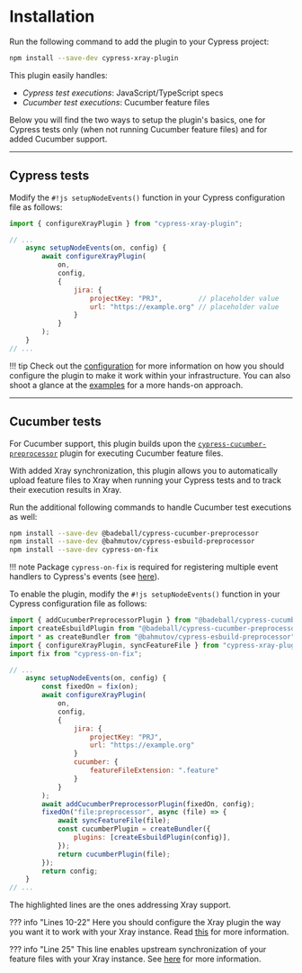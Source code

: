 # Installation

Run the following command to add the plugin to your Cypress project:

```sh
npm install --save-dev cypress-xray-plugin
```

This plugin easily handles:

- _Cypress test executions_: JavaScript/TypeScript specs
- _Cucumber test executions_: Cucumber feature files

Below you will find the two ways to setup the plugin's basics, one for Cypress tests only (when not running Cucumber feature files) and for added Cucumber support.

<hr/>

## Cypress tests

Modify the `#!js setupNodeEvents()` function in your Cypress configuration file as follows:

```js
import { configureXrayPlugin } from "cypress-xray-plugin";

// ...
    async setupNodeEvents(on, config) {
        await configureXrayPlugin(
            on,
            config,
            {
                jira: {
                    projectKey: "PRJ",         // placeholder value
                    url: "https://example.org" // placeholder value
                }
            }
        );
    }
// ...
```

!!! tip
    Check out the [configuration](../configuration/introduction.md) for more information on how you should configure the plugin to make it work within your infrastructure.
    You can also shoot a glance at the [examples](../guides/uploadTestResults.md#how-it-works) for a more hands-on approach.

<hr/>

## Cucumber tests

For Cucumber support, this plugin builds upon the [`cypress-cucumber-preprocessor`](https://github.com/badeball/cypress-cucumber-preprocessor) plugin for executing Cucumber feature files.

With added Xray synchronization, this plugin allows you to automatically upload feature files to Xray when running your Cypress tests and to track their execution results in Xray.

Run the additional following commands to handle Cucumber test executions as well:

```sh
npm install --save-dev @badeball/cypress-cucumber-preprocessor
npm install --save-dev @bahmutov/cypress-esbuild-preprocessor
npm install --save-dev cypress-on-fix
```

!!! note
    Package `cypress-on-fix` is required for registering multiple event handlers to Cypress's events (see [here](https://github.com/badeball/cypress-cucumber-preprocessor/blob/master/docs/event-handlers.md)).

To enable the plugin, modify the `#!js setupNodeEvents()` function in your Cypress configuration file as follows:

```js hl_lines="10-22 25"
import { addCucumberPreprocessorPlugin } from "@badeball/cypress-cucumber-preprocessor";
import createEsbuildPlugin from "@badeball/cypress-cucumber-preprocessor/esbuild";
import * as createBundler from "@bahmutov/cypress-esbuild-preprocessor";
import { configureXrayPlugin, syncFeatureFile } from "cypress-xray-plugin";
import fix from "cypress-on-fix";

// ...
    async setupNodeEvents(on, config) {
        const fixedOn = fix(on);
        await configureXrayPlugin(
            on,
            config,
            {
                jira: {
                    projectKey: "PRJ",
                    url: "https://example.org"
                }
                cucumber: {
                    featureFileExtension: ".feature"
                }
            }
        );
        await addCucumberPreprocessorPlugin(fixedOn, config);
        fixedOn("file:preprocessor", async (file) => {
            await syncFeatureFile(file);
            const cucumberPlugin = createBundler({
                plugins: [createEsbuildPlugin(config)],
            });
            return cucumberPlugin(file);
        });
        return config;
    }
// ...
```

The highlighted lines are the ones addressing Xray support.

??? info "Lines 10-22"
    Here you should configure the Xray plugin the way you want it to work with your Xray instance.
    Read [this](../configuration/introduction.md) for more information.

??? info "Line 25"
    This line enables upstream synchronization of your feature files with your Xray instance.
    See [here](../guides/featureFileSynchronization.md) for more information.
